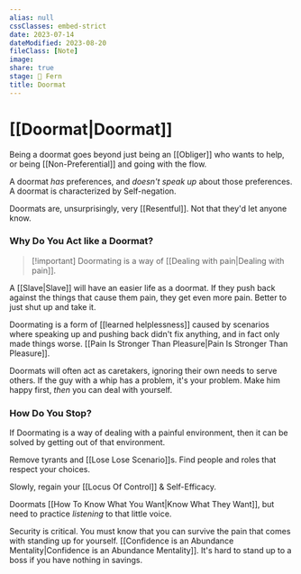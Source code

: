 ```yaml
---
alias: null
cssClasses: embed-strict
date: 2023-07-14
dateModified: 2023-08-20
fileClass: [Note]
image: 
share: true
stage: 🌿 Fern
title: Doormat
---
```


# [[Doormat|Doormat]]

Being a doormat goes beyond just being an [[Obliger]] who wants to help, or being [[Non-Preferential]] and going with the flow.

A doormat _has_ preferences, and _doesn't speak up_ about those preferences. A doormat is characterized by Self-negation. 

Doormats are, unsurprisingly, very [[Resentful]]. Not that they'd let anyone know.

### Why Do You Act like a Doormat?

>[!important] Doormating is a way of [[Dealing with pain|Dealing with pain]].

A [[Slave|Slave]] will have an easier life as a doormat. If they push back against the things that cause them pain, they get even more pain. Better to just shut up and take it.

Doormating is a form of [[learned helplessness]] caused by scenarios where speaking up and pushing back didn't fix anything, and in fact only made things worse. [[Pain Is Stronger Than Pleasure|Pain Is Stronger Than Pleasure]].

Doormats will often act as caretakers, ignoring their own needs to serve others. If the guy with a whip has a problem, it's your problem. Make him happy first, _then_ you can deal with yourself.

### How Do You Stop?

If Doormating is a way of dealing with a painful environment, then it can be solved by getting out of that environment.

Remove tyrants and [[Lose Lose Scenario]]s. Find people and roles that respect your choices. 

Slowly, regain your [[Locus Of Control]] & Self-Efficacy. 

Doormats [[How To Know What You Want|Know What They Want]], but need to practice _listening_ to that little voice.

Security is critical. You must know that you can survive the pain that comes with standing up for yourself. [[Confidence is an Abundance Mentality|Confidence is an Abundance Mentality]]. It's hard to stand up to a boss if you have nothing in savings.
